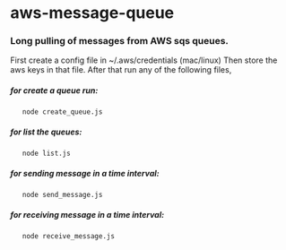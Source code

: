 # aws-message-queue

### Long pulling of messages from AWS sqs queues.

First create a config file in ~/.aws/credentials (mac/linux)
Then store the aws keys in that file. After that run any of the following files,

##### for  create a queue run:
```
   node create_queue.js
```

##### for  list the queues:
```
   node list.js
```
##### for sending message in a  time interval:
```
   node send_message.js
```
##### for receiving message in a time interval:
```
   node receive_message.js
```

